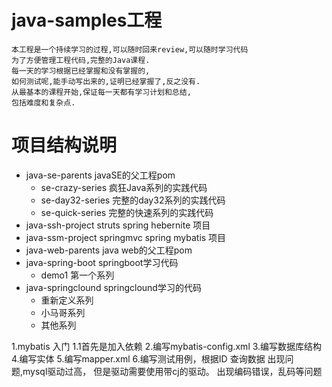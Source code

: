 # java-samples工程
    本工程是一个持续学习的过程,可以随时回来review,可以随时学习代码
    为了方便管理工程代码,完整的Java课程.
    每一天的学习根据已经掌握和没有掌握的,
    如何测试呢,能手动写出来的,证明已经掌握了,反之没有.
    从最基本的课程开始,保证每一天都有学习计划和总结,
    包括难度和复杂点.
# 项目结构说明
- java-se-parents    javaSE的父工程pom
    -   se-crazy-series         疯狂Java系列的实践代码
    -   se-day32-series         完整的day32系列的实践代码
    -   se-quick-series         完整的快速系列的实践代码
- java-ssh-project   struts spring hebernite 项目
- java-ssm-project   springmvc spring mybatis 项目
- java-web-parents   java web的父工程pom
- java-spring-boot   springboot学习代码
    - demo1  第一个系列
- java-springclound  springclound学习的代码
    - 重新定义系列
    - 小马哥系列
    - 其他系列
    
1.mybatis 入门 
    1.1首先是加入依赖
    2.编写mybatis-config.xml
    3.编写数据库结构
    4.编写实体
    5.编写mapper.xml
    6.编写测试用例，根据ID 查询数据
   出现问题,mysql驱动过高， 但是驱动需要使用带cj的驱动。 
   出现编码错误，乱码等问题